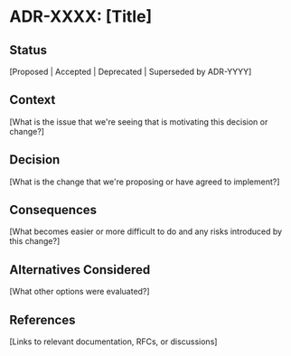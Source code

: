 # ADR-XXXX: [Title]

## Status

[Proposed | Accepted | Deprecated | Superseded by ADR-YYYY]

## Context

[What is the issue that we're seeing that is motivating this decision or change?]

## Decision

[What is the change that we're proposing or have agreed to implement?]

## Consequences

[What becomes easier or more difficult to do and any risks introduced by this change?]

## Alternatives Considered

[What other options were evaluated?]

## References

[Links to relevant documentation, RFCs, or discussions]
